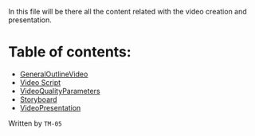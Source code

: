 In this file will be there all the content related with the video creation and presentation.
# Table of contents:
- [GeneralOutlineVideo](https://github.com/Ozia112/Team-2-FSE-repo/blob/Stage-3/(E)Presentation/GeneralOutlineVideo.md)
- [Video Script](https://github.com/Ozia112/Team-2-FSE-repo/blob/Stage-3/(E)Presentation/VideoScript.md)
- [VideoQualityParameters](https://github.com/Ozia112/Team-2-FSE-repo/blob/Stage-3/(E)Presentation/VideoQualityParameters.md)
- [Storyboard](https://github.com/Ozia112/Team-2-FSE-repo/blob/Stage-3/(E)Presentation/Storyboards.md)
- [VideoPresentation](https://github.com/Ozia112/Team-2-FSE-repo/blob/Stage-3/(E)Presentation/VideoPresentation.md)

Written by `TM-05`
